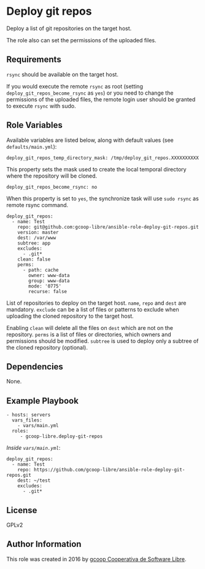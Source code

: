 Deploy git repos
================

Deploy a list of git repositories on the target host.

The role also can set the permissions of the uploaded files.

Requirements
------------

`rsync` should be available on the target host.

If you would execute the remote `rsync` as root (setting `deploy_git_repos_become_rsync` as `yes`) or you need to change the permissions of the uploaded files, the remote login user should be granted to execute `rsync` with sudo.

Role Variables
--------------

Available variables are listed below, along with default values (see `defaults/main.yml`):

    deploy_git_repos_temp_directory_mask: /tmp/deploy_git_repos.XXXXXXXXXX

This property sets the mask used to create the local temporal directory where the repository will be cloned.

    deploy_git_repos_become_rsync: no

When this property is set to `yes`, the synchronize task will use `sudo rsync` as remote rsync command.

    deploy_git_repos:
      - name: Test
        repo: git@github.com:gcoop-libre/ansible-role-deploy-git-repos.git
        version: master
        dest: /var/www
        subtree: app
        excludes:
          - .git*
        clean: false
        perms:
          - path: cache
            owner: www-data
            group: www-data
            mode: '0775'
            recurse: false

List of repositories to deploy on the target host. `name`, `repo` and `dest` are mandatory. `exclude` can be a list of files or patterns to exclude when uploading the cloned repository to the target host.

Enabling `clean` will delete all the files on `dest` which are not on the repository. `perms` is a list of files or directories, which owners and permissions should be modified. `subtree` is used to deploy only a subtree of the cloned repository (optional).

Dependencies
------------

None.

Example Playbook
----------------

    - hosts: servers
      vars_files:
        - vars/main.yml
      roles:
         - gcoop-libre.deploy-git-repos

*Inside `vars/main.yml`*:

    deploy_git_repos:
      - name: Test
        repo: https://github.com/gcoop-libre/ansible-role-deploy-git-repos.git
        dest: ~/test
        excludes:
          - .git*

License
-------

GPLv2

Author Information
------------------

This role was created in 2016 by [gcoop Cooperativa de Software Libre](https://www.gcoop.coop).
